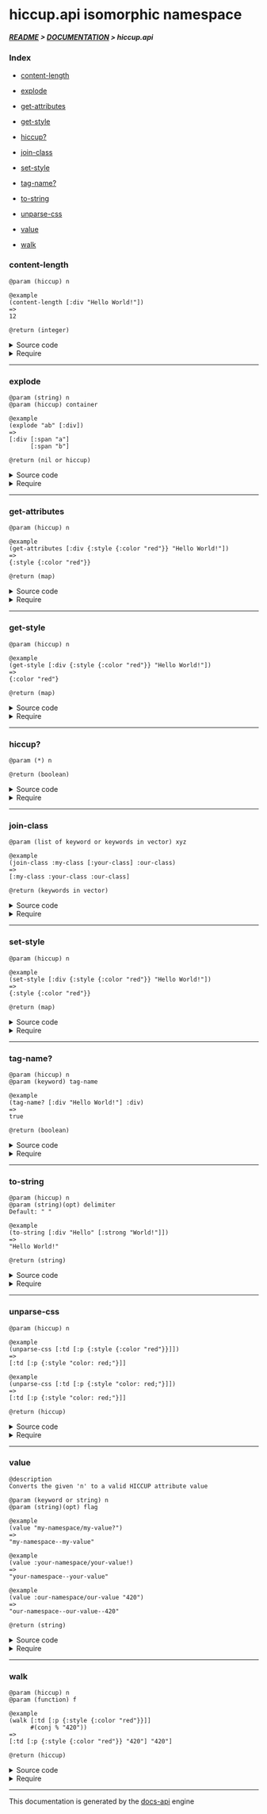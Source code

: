 
# hiccup.api isomorphic namespace

##### [README](../../../README.md) > [DOCUMENTATION](../../COVER.md) > hiccup.api

### Index

- [content-length](#content-length)

- [explode](#explode)

- [get-attributes](#get-attributes)

- [get-style](#get-style)

- [hiccup?](#hiccup)

- [join-class](#join-class)

- [set-style](#set-style)

- [tag-name?](#tag-name)

- [to-string](#to-string)

- [unparse-css](#unparse-css)

- [value](#value)

- [walk](#walk)

### content-length

```
@param (hiccup) n
```

```
@example
(content-length [:div "Hello World!"])
=>
12
```

```
@return (integer)
```

<details>
<summary>Source code</summary>

```
(defn content-length
  [n]
  (-> n convert/to-string count))
```

</details>

<details>
<summary>Require</summary>

```
(ns my-namespace (:require [hiccup.api :refer [content-length]]))

(hiccup.api/content-length ...)
(content-length            ...)
```

</details>

---

### explode

```
@param (string) n
@param (hiccup) container
```

```
@example
(explode "ab" [:div])
=>
[:div [:span "a"]
      [:span "b"]
```

```
@return (nil or hiccup)
```

<details>
<summary>Source code</summary>

```
(defn explode
  [n container]
  (if (and (string? n)
           (type/hiccup? container))
      (letfn [(f [%1 %2] (conj %1 ^{:key (random/generate-uuid)} [:span %2]))]
             (reduce f container n))))
```

</details>

<details>
<summary>Require</summary>

```
(ns my-namespace (:require [hiccup.api :refer [explode]]))

(hiccup.api/explode ...)
(explode            ...)
```

</details>

---

### get-attributes

```
@param (hiccup) n
```

```
@example
(get-attributes [:div {:style {:color "red"}} "Hello World!"])
=>
{:style {:color "red"}}
```

```
@return (map)
```

<details>
<summary>Source code</summary>

```
(defn get-attributes
  [n]
  (if (vector? n)
      (if-let [attributes (vector/nth-item n 1)]
              (if (map?   attributes)
                  (return attributes)))))
```

</details>

<details>
<summary>Require</summary>

```
(ns my-namespace (:require [hiccup.api :refer [get-attributes]]))

(hiccup.api/get-attributes ...)
(get-attributes            ...)
```

</details>

---

### get-style

```
@param (hiccup) n
```

```
@example
(get-style [:div {:style {:color "red"}} "Hello World!"])
=>
{:color "red"}
```

```
@return (map)
```

<details>
<summary>Source code</summary>

```
(defn get-style
  [n]
  (if-let [attributes (get-attributes n)]
          (:style attributes)))
```

</details>

<details>
<summary>Require</summary>

```
(ns my-namespace (:require [hiccup.api :refer [get-style]]))

(hiccup.api/get-style ...)
(get-style            ...)
```

</details>

---

### hiccup?

```
@param (*) n
```

```
@return (boolean)
```

<details>
<summary>Source code</summary>

```
(defn hiccup?
  [n]
  (and (-> n vector?)
       (-> n first keyword?)))
```

</details>

<details>
<summary>Require</summary>

```
(ns my-namespace (:require [hiccup.api :refer [hiccup?]]))

(hiccup.api/hiccup? ...)
(hiccup?            ...)
```

</details>

---

### join-class

```
@param (list of keyword or keywords in vector) xyz
```

```
@example
(join-class :my-class [:your-class] :our-class)
=>
[:my-class :your-class :our-class]
```

```
@return (keywords in vector)
```

<details>
<summary>Source code</summary>

```
(defn join-class
  [& xyz]
  (letfn [(join-class-f [o x] (cond (vector?  x) (concat o x)
                                    (keyword? x) (conj   o x)
                                    :return   o))]
         (reduce join-class-f [] xyz)))
```

</details>

<details>
<summary>Require</summary>

```
(ns my-namespace (:require [hiccup.api :refer [join-class]]))

(hiccup.api/join-class ...)
(join-class            ...)
```

</details>

---

### set-style

```
@param (hiccup) n
```

```
@example
(set-style [:div {:style {:color "red"}} "Hello World!"])
=>
{:style {:color "red"}}
```

```
@return (map)
```

<details>
<summary>Source code</summary>

```
(defn set-style
  [n style]
  (if (vector? n)
      (if-let [attributes (get-attributes n)]
              (assoc-in n [1 :style] style)
              (vector/inject-item n 1 {:style style}))))
```

</details>

<details>
<summary>Require</summary>

```
(ns my-namespace (:require [hiccup.api :refer [set-style]]))

(hiccup.api/set-style ...)
(set-style            ...)
```

</details>

---

### tag-name?

```
@param (hiccup) n
@param (keyword) tag-name
```

```
@example
(tag-name? [:div "Hello World!"] :div)
=>
true
```

```
@return (boolean)
```

<details>
<summary>Source code</summary>

```
(defn tag-name?
  [n tag-name]
  (= (first n) tag-name))
```

</details>

<details>
<summary>Require</summary>

```
(ns my-namespace (:require [hiccup.api :refer [tag-name?]]))

(hiccup.api/tag-name? ...)
(tag-name?            ...)
```

</details>

---

### to-string

```
@param (hiccup) n
@param (string)(opt) delimiter
Default: " "
```

```
@example
(to-string [:div "Hello" [:strong "World!"]])
=>
"Hello World!"
```

```
@return (string)
```

<details>
<summary>Source code</summary>

```
(defn to-string
  ([n]
   (to-string n " "))

  ([n delimiter]
   (letfn [(to-string-f [o x]
                        (cond (string? x) (str o delimiter  x)
                              (vector? x) (str o (to-string x))
                              :return  o))]
          (reduce to-string-f "" n))))
```

</details>

<details>
<summary>Require</summary>

```
(ns my-namespace (:require [hiccup.api :refer [to-string]]))

(hiccup.api/to-string ...)
(to-string            ...)
```

</details>

---

### unparse-css

```
@param (hiccup) n
```

```
@example
(unparse-css [:td [:p {:style {:color "red"}}]])
=>
[:td [:p {:style "color: red;"}]]
```

```
@example
(unparse-css [:td [:p {:style "color: red;"}]])
=>
[:td [:p {:style "color: red;"}]]
```

```
@return (hiccup)
```

<details>
<summary>Source code</summary>

```
(defn unparse-css
  [n]
  (letfn [(f [n] (let [style (attributes/get-style n)]
                      (if (map? style)
                          (attributes/set-style n (css/unparse style))
                          (return               n))))]
         (walk/walk n f)))
```

</details>

<details>
<summary>Require</summary>

```
(ns my-namespace (:require [hiccup.api :refer [unparse-css]]))

(hiccup.api/unparse-css ...)
(unparse-css            ...)
```

</details>

---

### value

```
@description
Converts the given 'n' to a valid HICCUP attribute value
```

```
@param (keyword or string) n
@param (string)(opt) flag
```

```
@example
(value "my-namespace/my-value?")
=>
"my-namespace--my-value"
```

```
@example
(value :your-namespace/your-value!)
=>
"your-namespace--your-value"
```

```
@example
(value :our-namespace/our-value "420")
=>
"our-namespace--our-value--420"
```

```
@return (string)
```

<details>
<summary>Source code</summary>

```
(defn value
  [n & [flag]]
  (let [n (cond (keyword? n) (keyword/to-string n)
                (string?  n) (return            n))]
       (letfn [(f [result char] (case char "." (str result "--")
                                           "/" (str result "--")
                                           "?" result
                                           "!" result
                                           ">" result
                                               (str result char)))]
              (str (reduce f nil n)
                   (if flag (str "--" flag))))))
```

</details>

<details>
<summary>Require</summary>

```
(ns my-namespace (:require [hiccup.api :refer [value]]))

(hiccup.api/value ...)
(value            ...)
```

</details>

---

### walk

```
@param (hiccup) n
@param (function) f
```

```
@example
(walk [:td [:p {:style {:color "red"}}]]
      #(conj % "420"))
=>
[:td [:p {:style {:color "red"}} "420"] "420"]
```

```
@return (hiccup)
```

<details>
<summary>Source code</summary>

```
(defn walk
  [n f]
  (if (type/hiccup? n)
      (letfn [(walk-f [%1 %2] (conj %1 (walk %2 f)))]
             (reduce walk-f [] (f n)))
      (return n)))
```

</details>

<details>
<summary>Require</summary>

```
(ns my-namespace (:require [hiccup.api :refer [walk]]))

(hiccup.api/walk ...)
(walk            ...)
```

</details>

---

This documentation is generated by the [docs-api](https://github.com/bithandshake/docs-api) engine


